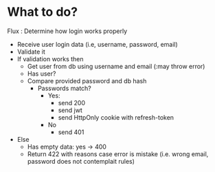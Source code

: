 # What to do?

Flux
: Determine how login works properly

- Receive user login data (i.e, username, password, email)
- Validate it
- If validation works then
  - Get user from db using username and email (:may throw error)
  - Has user?
  - Compare provided password and db hash
    - Passwords match?
      - Yes: 
        - send 200
        - send jwt
        - send HttpOnly cookie with refresh-token
      - No
        - send 401
- Else
  - Has empty data: yes -> 400
  - Return 422 with reasons case error is mistake (i.e. wrong email, password does not contemplait rules)
  